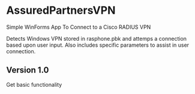 # AssuredPartnersVPN
Simple WinForms App To Connect to a Cisco RADIUS VPN

Detects Windows VPN stored in rasphone.pbk and attemps a connection based upon user input.
Also includes specific parameters to assist in user connection.

Version 1.0
------------
Get basic functionality
